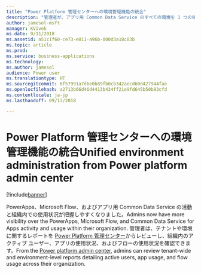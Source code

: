 ```yaml
---
title: "Power Platform 管理センターへの環境管理機能の統合"
description: "管理者が、アプリ用 Common Data Service のすべての環境を 1 つの場所からプロビジョニングし、監視し、管理できるようになります"
author: jamesol-msft
manager: KVivek
ms.date: 9/11/2018
ms.assetid: a51c1f60-ce73-e811-a96b-000d3a18c83b
ms.topic: article
ms.prod: 
ms.service: business-applications
ms.technology: 
ms.author: jamesol
audience: Power user
ms.translationtype: HT
ms.sourcegitcommit: 6f57991a7dbe0b89fb0cb342aecd60d427944fae
ms.openlocfilehash: a2713b66d46d4413b434ff21e9fd645b50b83cfd
ms.contentlocale: ja-jp
ms.lasthandoff: 09/13/2018

---
```

# <a name="unified-environment-administration-from-power-platform-admin-center"></a><span data-ttu-id="2a08d-103">Power Platform 管理センターへの環境管理機能の統合</span><span class="sxs-lookup"><span data-stu-id="2a08d-103">Unified environment administration from Power platform admin center</span></span>


[!include[banner](../../includes/banner.md)]

<span data-ttu-id="2a08d-104">PowerApps、Microsoft Flow、およびアプリ用 Common Data Service の活動と組織内での使用状況が把握しやすくなりました。</span><span class="sxs-lookup"><span data-stu-id="2a08d-104">Admins now have more visibility over the PowerApps, Microsoft Flow, and Common Data Service for Apps activity and usage within their organization.</span></span> <span data-ttu-id="2a08d-105">管理者は、テナントや環境に関するレポートを [Power Platform 管理センター](https://go.microsoft.com/fwlink/?linkid=875536)からレビューし、組織内のアクティブ ユーザー、アプリの使用状況、およびフローの使用状況を確認できます。</span><span class="sxs-lookup"><span data-stu-id="2a08d-105">From the [Power platform admin center](https://go.microsoft.com/fwlink/?linkid=875536), admins can review tenant-wide and environment-level reports detailing active users, app usage, and flow usage across their organization.</span></span>

